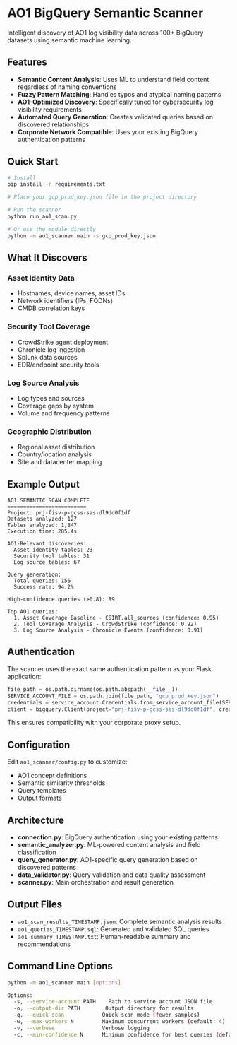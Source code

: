 # AO1 BigQuery Semantic Scanner

Intelligent discovery of AO1 log visibility data across 100+ BigQuery datasets using semantic machine learning.

## Features

- **Semantic Content Analysis**: Uses ML to understand field content regardless of naming conventions
- **Fuzzy Pattern Matching**: Handles typos and atypical naming patterns
- **AO1-Optimized Discovery**: Specifically tuned for cybersecurity log visibility requirements
- **Automated Query Generation**: Creates validated queries based on discovered relationships
- **Corporate Network Compatible**: Uses your existing BigQuery authentication patterns

## Quick Start

```bash
# Install
pip install -r requirements.txt

# Place your gcp_prod_key.json file in the project directory

# Run the scanner
python run_ao1_scan.py

# Or use the module directly
python -m ao1_scanner.main -s gcp_prod_key.json
```

## What It Discovers

### Asset Identity Data
- Hostnames, device names, asset IDs
- Network identifiers (IPs, FQDNs)
- CMDB correlation keys

### Security Tool Coverage
- CrowdStrike agent deployment
- Chronicle log ingestion
- Splunk data sources
- EDR/endpoint security tools

### Log Source Analysis  
- Log types and sources
- Coverage gaps by system
- Volume and frequency patterns

### Geographic Distribution
- Regional asset distribution
- Country/location analysis
- Site and datacenter mapping

## Example Output

```
AO1 SEMANTIC SCAN COMPLETE
=========================
Project: prj-fisv-p-gcss-sas-dl9dd0f1df
Datasets analyzed: 127
Tables analyzed: 1,847
Execution time: 285.4s

AO1-Relevant discoveries:
  Asset identity tables: 23
  Security tool tables: 31
  Log source tables: 67

Query generation:
  Total queries: 156
  Success rate: 94.2%

High-confidence queries (≥0.8): 89

Top AO1 queries:
  1. Asset Coverage Baseline - CSIRT.all_sources (confidence: 0.95)
  2. Tool Coverage Analysis - CrowdStrike (confidence: 0.92)
  3. Log Source Analysis - Chronicle Events (confidence: 0.91)
```

## Authentication

The scanner uses the exact same authentication pattern as your Flask application:

```python
file_path = os.path.dirname(os.path.abspath(__file__))
SERVICE_ACCOUNT_FILE = os.path.join(file_path, "gcp_prod_key.json")
credentials = service_account.Credentials.from_service_account_file(SERVICE_ACCOUNT_FILE)
client = bigquery.Client(project="prj-fisv-p-gcss-sas-dl9dd0f1df", credentials=credentials)
```

This ensures compatibility with your corporate proxy setup.

## Configuration

Edit `ao1_scanner/config.py` to customize:
- AO1 concept definitions
- Semantic similarity thresholds
- Query templates
- Output formats

## Architecture

- **connection.py**: BigQuery authentication using your existing patterns
- **semantic_analyzer.py**: ML-powered content analysis and field classification
- **query_generator.py**: AO1-specific query generation based on discovered patterns
- **data_validator.py**: Query validation and data quality assessment
- **scanner.py**: Main orchestration and result generation

## Output Files

- `ao1_scan_results_TIMESTAMP.json`: Complete semantic analysis results
- `ao1_queries_TIMESTAMP.sql`: Generated and validated SQL queries  
- `ao1_summary_TIMESTAMP.txt`: Human-readable summary and recommendations

## Command Line Options

```bash
python -m ao1_scanner.main [options]

Options:
  -s, --service-account PATH    Path to service account JSON file
  -o, --output-dir PATH        Output directory for results
  -q, --quick-scan            Quick scan mode (fewer samples)
  -w, --max-workers N         Maximum concurrent workers (default: 4)
  -v, --verbose               Verbose logging
  -c, --min-confidence N      Minimum confidence for best queries (default: 0.8)
```